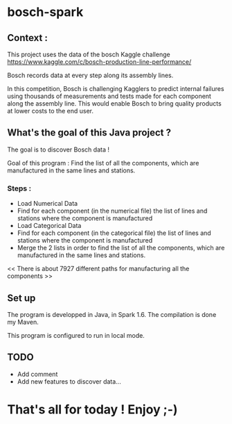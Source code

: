 # bosch-spark

## Context :

This project uses the data of the bosch Kaggle challenge 
https://www.kaggle.com/c/bosch-production-line-performance/

Bosch records data at every step along its assembly lines.

In this competition, Bosch is challenging Kagglers to predict internal failures using thousands of measurements and tests made for each component along the assembly line. 
This would enable Bosch to bring quality products at lower costs to the end user.

## What's the goal of this Java project ?

The goal is to discover Bosch data !

Goal of this program : Find the list of all the components, which are manufactured in the same lines and stations.

### Steps :
  - Load Numerical Data
  - Find for each component (in the numerical file) the list of lines and stations where the component is manufactured
  - Load Categorical Data
  - Find for each component (in the categorical file) the list of lines and stations where the component is manufactured
  - Merge the 2 lists in order to find the list of all the components, which are manufactured in the same lines and stations.

<< There is about 7927 different paths for manufacturing all the components >>

## Set up

The program is developped in Java, in Spark 1.6.
The compilation is done my Maven.

This program is configured to run in local mode.
  
## TODO
  - Add comment
  - Add new features to discover data... 

# That's all for today ! Enjoy ;-)
